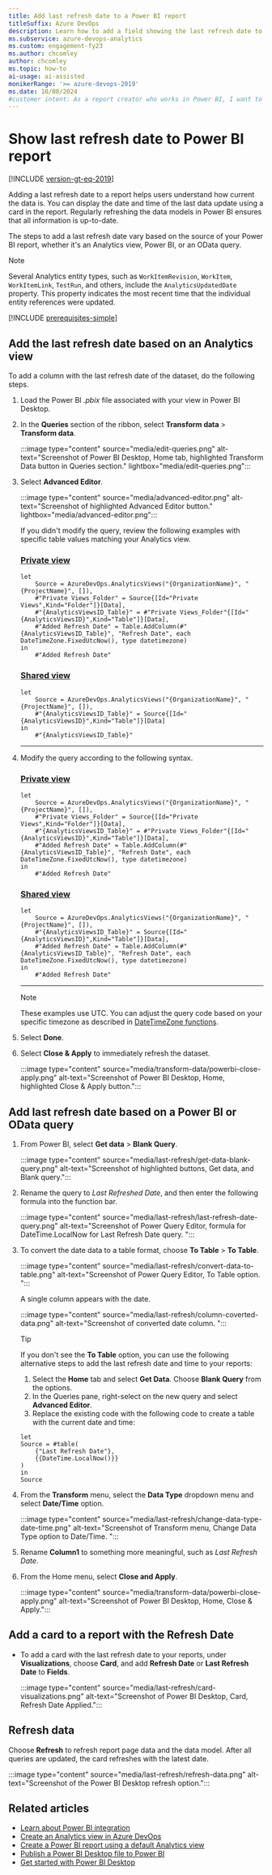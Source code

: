 ```yaml
---
title: Add last refresh date to a Power BI report 
titleSuffix: Azure DevOps
description: Learn how to add a field showing the last refresh date to an existing Power BI report based on Analytics.  
ms.subservice: azure-devops-analytics
ms.custom: engagement-fy23
ms.author: chcomley
author: chcomley
ms.topic: how-to
ai-usage: ai-assisted
monikerRange: '>= azure-devops-2019'
ms.date: 10/08/2024
#customer intent: As a report creator who works in Power BI, I want to add last refresh information to my reports to let users know that the data is current.
---
```


# Show last refresh date to Power BI report

[!INCLUDE [version-gt-eq-2019](../../includes/version-gt-eq-2019.md)]

Adding a last refresh date to a report helps users understand how current the data is. You can display the date and time of the last data update using a card in the report. Regularly refreshing the data models in Power BI ensures that all information is up-to-date.

The steps to add a last refresh date vary based on the source of your Power BI report, whether it's an Analytics view, Power BI, or an OData query.

> [!NOTE]  
> Several Analytics entity types, such as `WorkItemRevision`, `WorkItem`, `WorkItemLink`, `TestRun`, and others, include the `AnalyticsUpdatedDate` property. This property indicates the most recent time that the individual entity references were updated.

[!INCLUDE [prerequisites-simple](../includes/analytics-prerequisites-simple.md)]

## Add the last refresh date based on an Analytics view

To add a column with the last refresh date of the dataset, do the following steps.  

1. Load the Power BI *.pbix* file associated with your view in Power BI Desktop.  
2. In the **Queries** section of the ribbon, select **Transform data** > **Transform data**.

   :::image type="content" source="media/edit-queries.png" alt-text="Screenshot of Power BI Desktop, Home tab, highlighted Transform Data button in Queries section." lightbox="media/edit-queries.png":::

3. Select **Advanced Editor**.  

   :::image type="content" source="media/advanced-editor.png" alt-text="Screenshot of highlighted Advanced Editor button." lightbox="media/advanced-editor.png":::

   If you didn't modify the query, review the following examples with specific table values matching your Analytics view.

   ### [Private view](#tab/private/)

   ```Query
   let
       Source = AzureDevOps.AnalyticsViews("{OrganizationName}", "{ProjectName}", []),
       #"Private Views_Folder" = Source{[Id="Private Views",Kind="Folder"]}[Data],
       #"{AnalyticsViewsID_Table}" = #"Private Views_Folder"{[Id="{AnalyticsViewsID}",Kind="Table"]}[Data],
       #"Added Refresh Date" = Table.AddColumn(#"{AnalyticsViewsID_Table}", "Refresh Date", each DateTimeZone.FixedUtcNow(), type datetimezone)
   in
       #"Added Refresh Date"
   ```

   ### [Shared view](#tab/shared/)

   ```Query
   let
       Source = AzureDevOps.AnalyticsViews("{OrganizationName}", "{ProjectName}", []),
       #"{AnalyticsViewsID_Table}" = Source{[Id="{AnalyticsViewsID}",Kind="Table"]}[Data]
   in
       #"{AnalyticsViewsID_Table}"
   ```

   ***

4. Modify the query according to the following syntax.  

   ### [Private view](#tab/private/)

   ```Query
   let
       Source = AzureDevOps.AnalyticsViews("{OrganizationName}", "{ProjectName}", []),
       #"Private Views_Folder" = Source{[Id="Private Views",Kind="Folder"]}[Data],
       #"{AnalyticsViewsID_Table}" = #"Private Views_Folder"{[Id="{AnalyticsViewsID}",Kind="Table"]}[Data],
       #"Added Refresh Date" = Table.AddColumn(#"{AnalyticsViewsID_Table}", "Refresh Date", each DateTimeZone.FixedUtcNow(), type datetimezone)
   in
       #"Added Refresh Date"
   ```

   ### [Shared view](#tab/shared/)

   ```Query
   let
       Source = AzureDevOps.AnalyticsViews("{OrganizationName}", "{ProjectName}", []),
       #"{AnalyticsViewsID_Table}" = Source{[Id="{AnalyticsViewsID}",Kind="Table"]}[Data],
       #"Added Refresh Date" = Table.AddColumn(#"{AnalyticsViewsID_Table}", "Refresh Date", each DateTimeZone.FixedUtcNow(), type datetimezone)
   in
       #"Added Refresh Date"
   ```

   ***

   > [!NOTE]  
   > These examples use UTC. You can adjust the query code based on your specific timezone as described in [DateTimeZone functions](/powerquery-m/datetimezone-functions).

5. Select **Done**.
6. Select **Close & Apply** to immediately refresh the dataset.

   :::image type="content" source="media/transform-data/powerbi-close-apply.png" alt-text="Screenshot of Power BI Desktop, Home, highlighted Close & Apply button.":::

## Add last refresh date based on a Power BI or OData query

1. From Power BI, select **Get data** > **Blank Query**.

   :::image type="content" source="media/last-refresh/get-data-blank-query.png" alt-text="Screenshot of highlighted buttons, Get data, and Blank query.":::

1. Rename the query to *Last Refreshed Date*, and then enter the following formula into the function bar. 

   :::image type="content" source="media/last-refresh/last-refresh-date-query.png" alt-text="Screenshot of Power Query Editor, formula for DateTime.LocalNow for Last Refresh Date query. ":::

1. To convert the date data to a table format, choose **To Table** > **To Table**.

   :::image type="content" source="media/last-refresh/convert-data-to-table.png" alt-text="Screenshot of Power Query Editor, To Table option. ":::

   A single column appears with the date.

   :::image type="content" source="media/last-refresh/column-coverted-data.png" alt-text="Screenshot of converted date column. ":::

   > [!TIP]
   > If you don't see the **To Table** option, you can use the following alternative steps to add the last refresh date and time to your reports:
   > 1. Select the **Home** tab and select **Get Data**. Choose **Blank Query** from the options.
   > 2. In the Queries pane, right-select on the new query and select **Advanced Editor**. 
   > 3. Replace the existing code with the following code to create a table with the current date and time:
   > ```
   > let
   > Source = #table(
   >     {"Last Refresh Date"}, 
   >     {{DateTime.LocalNow()}}
   > )
   > in
   > Source
   >```

1. From the **Transform** menu, select the **Data Type** dropdown menu and select **Date/Time** option.

   :::image type="content" source="media/last-refresh/change-data-type-date-time.png" alt-text="Screenshot of Transform menu, Change Data Type option to Date/Time. ":::

1. Rename **Column1** to something more meaningful, such as *Last Refresh Date*.

1. From the Home menu, select **Close and Apply**.

   :::image type="content" source="media/transform-data/powerbi-close-apply.png" alt-text="Screenshot of Power BI Desktop, Home, Close & Apply.":::

## Add a card to a report with the Refresh Date

- To add a card with the last refresh date to your reports, under **Visualizations**, choose **Card**, and add **Refresh Date** or **Last Refresh Date** to **Fields**.

  :::image type="content" source="media/last-refresh/card-visualizations.png" alt-text="Screenshot of Power BI Desktop, Card, Refresh Date Applied.":::

## Refresh data

Choose **Refresh** to refresh report page data and the data model. After all queries are updated, the card refreshes with the latest date.

:::image type="content" source="media/last-refresh/refresh-data.png" alt-text="Screenshot of the Power BI Desktop refresh option.":::

## Related articles

- [Learn about Power BI integration](overview.md)
- [Create an Analytics view in Azure DevOps](analytics-views-create.md)
- [Create a Power BI report using a default Analytics view](create-quick-report.md)
- [Publish a Power BI Desktop file to Power BI](publish-power-bi-desktop-to-power-bi.md)
- [Get started with Power BI Desktop](/power-bi/fundamentals/desktop-getting-started)
